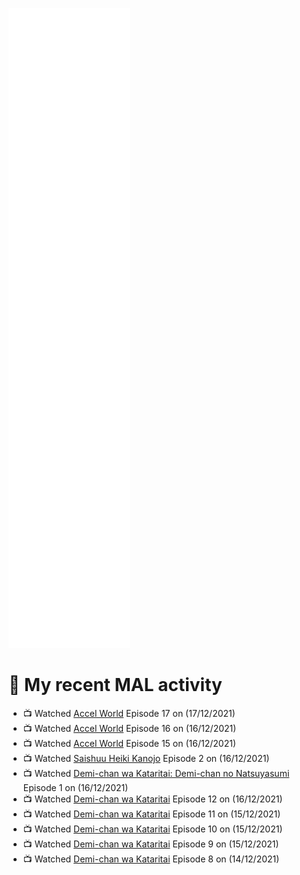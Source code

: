 ![Metrics](https://github.com/noxan-dev/noxan-dev/blob/main/github-metrics.svg)

# 🌸 My recent MAL activity

<!-- MAL_ACTIVITY:start -->

- 📺 Watched [Accel World](https://myanimelist.net/anime/11759) Episode 17 on (17/12/2021)
- 📺 Watched [Accel World](https://myanimelist.net/anime/11759) Episode 16 on (16/12/2021)
- 📺 Watched [Accel World](https://myanimelist.net/anime/11759) Episode 15 on (16/12/2021)
- 📺 Watched [Saishuu Heiki Kanojo](https://myanimelist.net/anime/529) Episode 2 on (16/12/2021)
- 📺 Watched [Demi-chan wa Kataritai: Demi-chan no Natsuyasumi](https://myanimelist.net/anime/35823) Episode 1 on (16/12/2021)
- 📺 Watched [Demi-chan wa Kataritai](https://myanimelist.net/anime/33988) Episode 12 on (16/12/2021)
- 📺 Watched [Demi-chan wa Kataritai](https://myanimelist.net/anime/33988) Episode 11 on (15/12/2021)
- 📺 Watched [Demi-chan wa Kataritai](https://myanimelist.net/anime/33988) Episode 10 on (15/12/2021)
- 📺 Watched [Demi-chan wa Kataritai](https://myanimelist.net/anime/33988) Episode 9 on (15/12/2021)
- 📺 Watched [Demi-chan wa Kataritai](https://myanimelist.net/anime/33988) Episode 8 on (14/12/2021)

<!-- MAL_ACTIVITY:end -->

